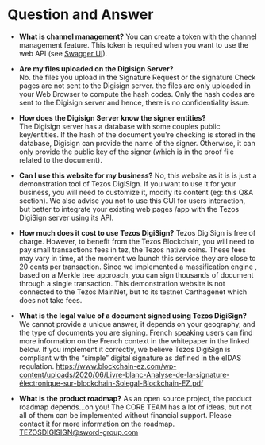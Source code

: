 # Question and Answer

* **What is channel management?**
You can create a token with the channel management feature. This token is required when you want to use the web API (see [Swagger UI](/swagger-ui.html)).
  
* **Are my files uploaded on the Digisign Server?**   
No. the files you upload in the Signature Request or the signature Check pages are not sent to the Digisign server. the files are only uploaded in your Web Browser to compute the hash codes. Only the hash codes are sent to the Digisign server and hence, there is no confidentiality issue.  
  
* **How does the Digisign Server know the signer entities?**  
The Digisign server has a database with some couples public key/entities. If the hash of the document you're checking is stored in the database, Digisign can provide the name of the signer. Otherwise, it can only provide the public key of the signer (which is in the proof file related to the document).
  
* **Can I use this website for my business?**
No, this website as it is is just a demonstration tool of Tezos DigiSign. If you want to use it for your business, you will need to customize it, modify its content (eg: this Q&A section). We also advise you not to use this GUI for users interaction, but better to integrate your existing web pages /app with the Tezos DigiSign server using its API.

* **How much does it cost to use Tezos DigiSign?**
Tezos DigiSign is free of charge. However, to benefit from the Tezos Blockchain, you will need to pay small transactions fees in tez, the Tezos native coins. These fees may vary in time, at the moment we launch this service they are close to 20 cents per transaction. Since we implemented a massification engine , based on a Merkle tree approach, you can sign thousands of document through a single transaction.
This demonstration website is not connected to the Tezos MainNet, but to its testnet Carthagenet which does not take fees.

* **What is the legal value of a document signed using Tezos DigiSign?**
We cannot provide a unique answer, it depends on your geography, and the type of documents you are signing. French speaking users can find more information on the French context in the whitepaper in the linked below. If you implement it correctly, we believe Tezos DigiSign is compliant with the “simple” digital signature as defined in the eIDAS regulation.
https://www.blockchain-ez.com/wp-content/uploads/2020/06/Livre-blanc-Analyse-de-la-signature-électronique-sur-blockchain-Solegal-Blockchain-EZ.pdf

* **What is the product roadmap?**
As an open source project, the product roadmap depends…on you!
The CORE TEAM has a lot of ideas, but not all of them can be implemented without financial support. Please contact it for more information on the roadmap. TEZOSDIGISIGN@sword-group.com
